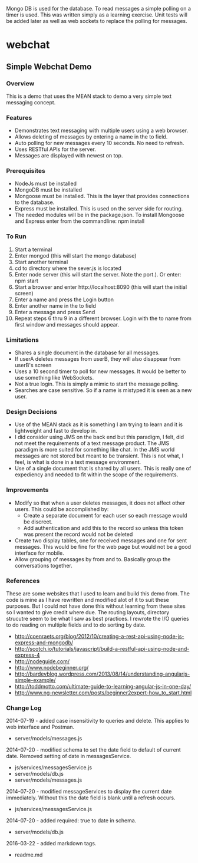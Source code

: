 Mongo DB is used for the database.
To read messages a simple polling on a timer is used.
This was written simply as a learning exercise.  Unit tests will be added later as well as web sockets to replace the polling for messages.


# webchat

## Simple Webchat Demo

### Overview

This is a demo that uses the MEAN stack to demo a very simple text messaging concept.

### Features

- Demonstrates text messaging with multiple users using a web browser.
- Allows deleting of messages by entering a name in the to field.
- Auto polling for new messages every 10 seconds. No need to refresh.
- Uses RESTful APIs for the server.
- Messages are displayed with newest on top.

### Prerequisites

- NodeJs must be installed
- MongoDB must be installed
- Mongoose must be installed. This is the layer that provides connections to the database.
- Express must be installed. This is used on the server side for routing.
- The needed modules will be in the package.json. To install Mongoose and Express enter from the commandline: npm install

### To Run

1. Start a terminal
2. Enter mongod (this will start the mongo database)
3. Start another terminal
4. cd to directory where the sever.js is located
5. Enter node server (this will start the server. Note the port.). Or enter: npm start
6. Start a browser and enter http://localhost:8090 (this will start the initial screen)
7. Enter a name and press the Login button
8. Enter another name in the to field
9. Enter a message and press Send
10. Repeat steps 6 thru 9 in a different browser. Login with the to name from first window and messages should appear.

### Limitations

- Shares a single document in the database for all messages.
- If userA deletes messages from userB, they will also disappear from userB's screen
- Uses a 10 second timer to poll for new messages. It would be better to use something like WebSockets.
- Not a true login. This is simply a mimic to start the message polling.
- Searches are case sensitive. So if a name is mistyped it is seen as a new user.

### Design Decisions

- Use of the MEAN stack as it is something I am trying to learn and it is lightweight and fast to develop in.
- I did consider using JMS on the back end but this paradigm, I felt, did not meet the requirements of a text message product. The JMS paradigm is more suited for something like chat. In the JMS world messages are not stored but meant to be transient. This is not what, I feel, is what is done in a text message environment.
- Use of a single document that is shared by all users. This is really one of expediency and needed to fit within the scope of the requirements.

### Improvements

- Modify so that when a user deletes messages, it does not affect other users. This could be accomplished by:
  - Create a separate document for each user so each message would be discreet.
  - Add authentication and add this to the record so unless this token was present the record would not be deleted
- Create two display tables, one for received messages and one for sent messages. This would be fine for the web page but would not be a good interface for mobile.
- Allow grouping of messages by from and to. Basically group the conversations together.

### References

These are some websites that I used to learn and build this demo from. The code is mine as I have rewritten
and modified alot of it to suit these purposes. But I could not have done this without learning from these sites
so I wanted to give credit where due. The routing layouts, directory strucutre seem to be what I saw as best
practices. I rewrote the I/O queries to do reading on multiple fields and to do sorting by date.

- http://coenraets.org/blog/2012/10/creating-a-rest-api-using-node-js-express-and-mongodb/
- http://scotch.io/tutorials/javascript/build-a-restful-api-using-node-and-express-4
- http://nodeguide.com/
- http://www.nodebeginner.org/
- http://bardevblog.wordpress.com/2013/08/14/understanding-angularjs-simple-example/
- http://toddmotto.com/ultimate-guide-to-learning-angular-js-in-one-day/
- http://www.ng-newsletter.com/posts/beginner2expert-how_to_start.html

### Change Log

2014-07-19 - added case insensitivity to queries and delete. This applies to web interface and Postman.

- server/models/messages.js

2014-07-20 - modified schema to set the date field to default of current date. Removed setting of date in messagesService.

- js/services/messagesService.js
- server/models/db.js
- server/models/messages.js

2014-07-20 - modified messageServices to display the current date immediately. Without this the date field is blank until a refresh occurs.

- js/services/messagesService.js

2014-07-20 - added required: true to date in schema.

- server/models/db.js

2016-03-22 - added markdown tags.

- readme.md
